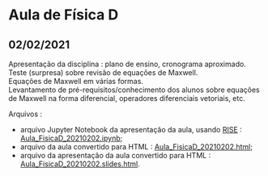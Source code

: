 # Aula de Física D

## 02/02/2021

Apresentação da disciplina : plano de ensino, cronograma aproximado.  
Teste (surpresa) sobre revisão de equações de Maxwell.  
Equações de Maxwell em várias formas.  
Levantamento de pré-requisitos/conhecimento dos alunos sobre equações de Maxwell na forma diferencial, operadores diferenciais vetoriais, etc.

Arquivos :

- arquivo Jupyter Notebook da apresentação da aula, usando [RISE](https://rise.readthedocs.io/) : [Aula_FisicaD_20210202.ipynb](Aula_FisicaD_20210202.ipynb);
- arquivo da aula convertido para HTML : [Aula_FisicaD_20210202.html](Aula_FisicaD_20210202.html);
- arquivo da apresentação da aula convertido para HTML : [Aula_FisicaD_20210202.slides.html](Aula_FisicaD_20210202.slides.html).
